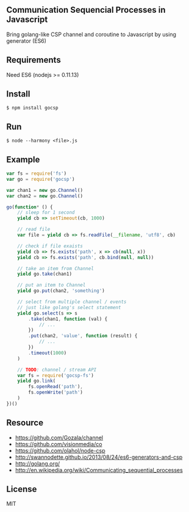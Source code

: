 ## Communication Sequencial Processes in Javascript

Bring golang-like CSP channel and coroutine to Javascript by using generator (ES6)

## Requirements

Need ES6 (nodejs >= 0.11.13)

## Install

    $ npm install gocsp

## Run

    $ node --harmony <file>.js

## Example

```js
var fs = require('fs')
var go = require('gocsp')

var chan1 = new go.Channel()
var chan2 = new go.Channel()

go(function* () {
    // sleep for 1 second
    yield cb => setTimeout(cb, 1000)

    // read file
    var file = yield cb => fs.readFile(__filename, 'utf8', cb)

    // check if file exaists
    yield cb => fs.exists('path', x => cb(null, x))
    yield cb => fs.exists('path', cb.bind(null, null))

    // take an item from Channel
    yield go.take(chan1)

    // put an item to Channel
    yield go.put(chan2, 'something')

    // select from multiple channel / events
    // just like golang's select statement
    yield go.select(s => s
        .take(chan1, function (val) {
            // ...
        })
        .put(chan2, 'value', function (result) {
            // ...
        })
        .timeout(1000)
    )

    // TODO: channel / stream API
    var fs = require('gocsp-fs')
    yield go.link(
        fs.openRead('path'),
        fs.openWrite('path')
    )
})()
```

## Resource

* https://github.com/Gozala/channel
* https://github.com/visionmedia/co
* https://github.com/olahol/node-csp
* http://swannodette.github.io/2013/08/24/es6-generators-and-csp
* http://golang.org/
* http://en.wikipedia.org/wiki/Communicating_sequential_processes

## License

MIT
